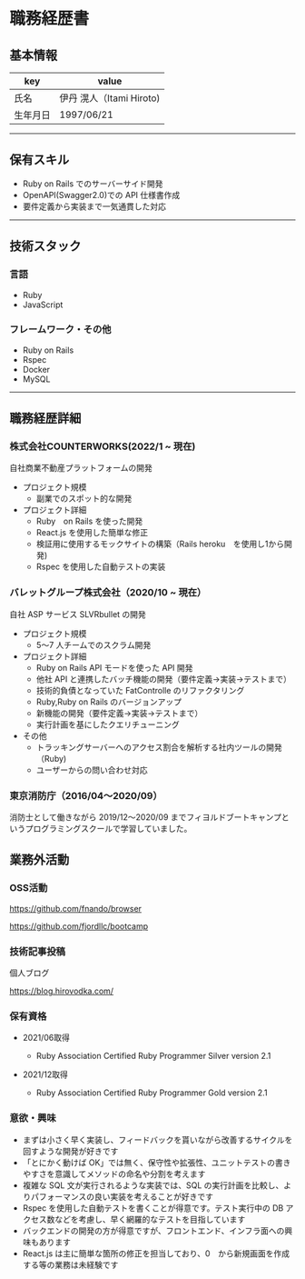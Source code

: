 # 職務経歴書

## 基本情報

|key|value|
|---|---|
|氏名|伊丹 滉人（Itami Hiroto)|
|生年月日|1997/06/21|

---

## 保有スキル

- Ruby on Rails でのサーバーサイド開発
- OpenAPI(Swagger2.0)での API 仕様書作成
- 要件定義から実装まで一気通貫した対応

---

## 技術スタック

### 言語

- Ruby
- JavaScript

### フレームワーク・その他

- Ruby on Rails
- Rspec
- Docker
- MySQL

---

## 職務経歴詳細

### 株式会社COUNTERWORKS(2022/1 ~ 現在)
自社商業不動産プラットフォームの開発

- プロジェクト規模
  - 副業でのスポット的な開発
- プロジェクト詳細
  - Ruby　on Rails を使った開発
  - React.js を使用した簡単な修正
  - 検証用に使用するモックサイトの構築（Rails heroku　を使用し1から開発)
  - Rspec を使用した自動テストの実装

### バレットグループ株式会社（2020/10 ~ 現在）

自社 ASP サービス SLVRbullet の開発

- プロジェクト規模
  - 5〜7 人チームでのスクラム開発
- プロジェクト詳細
  - Ruby on Rails API モードを使った API 開発
  - 他社 API と連携したバッチ機能の開発（要件定義→実装→テストまで）
  - 技術的負債となっていた FatControlle のリファクタリング
  - Ruby,Ruby on Rails のバージョンアップ
  - 新機能の開発（要件定義→実装→テストまで）
  - 実行計画を基にしたクエリチューニング
- その他
  - トラッキングサーバーへのアクセス割合を解析する社内ツールの開発（Ruby)
  - ユーザーからの問い合わせ対応

### 東京消防庁（2016/04〜2020/09）

消防士として働きながら 2019/12〜2020/09 までフィヨルドブートキャンプというプログラミングスクールで学習していました。

## 業務外活動

### OSS活動

<https://github.com/fnando/browser>

<https://github.com/fjordllc/bootcamp>

### 技術記事投稿

個人ブログ

<https://blog.hirovodka.com/>

### 保有資格

- 2021/06取得
  - Ruby Association Certified Ruby Programmer Silver version 2.1

- 2021/12取得
  - Ruby Association Certified Ruby Programmer Gold version 2.1

### 意欲・興味

- まずは小さく早く実装し、フィードバックを貰いながら改善するサイクルを回すような開発が好きです
- 「とにかく動けば OK」では無く、保守性や拡張性、ユニットテストの書きやすさを意識してメソッドの命名や分割を考えます
- 複雑な SQL 文が実行されるような実装では、SQL の実行計画を比較し、よりパフォーマンスの良い実装を考えることが好きです
- Rspec を使用した自動テストを書くことが得意です。テスト実行中の DB アクセス数などを考慮し、早く網羅的なテストを目指しています
- バックエンドの開発の方が得意ですが、フロントエンド、インフラ面への興味もあります
- React.js は主に簡単な箇所の修正を担当しており、0　から新規画面を作成する等の業務は未経験です

